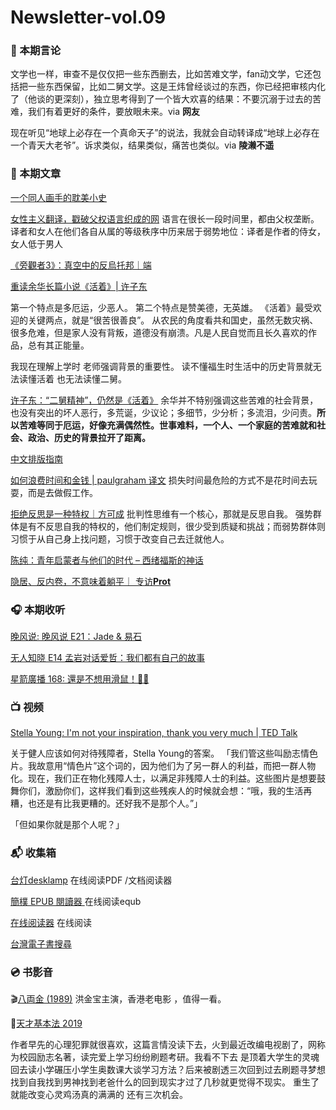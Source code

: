 # Newsletter-vol.09

### 💌 本期言论

文学也一样，审查不是仅仅把一些东西删去，比如苦难文学，fan动文学，它还包括把一些东西保留，比如二舅文学。这是王炜曾经谈过的东西，你已经把审核内化了（他谈的更深刻），独立思考得到了一个皆大欢喜的结果：不要沉溺于过去的苦难，我们有着更好的条件，要放眼未来。via **网友**

现在听见“地球上必存在一个真命天子”的说法，我就会自动转译成“地球上必存在一个青天大老爷”。诉求类似，结果类似，痛苦也类似。via **陵濑不遥**

### 📝 本期文章

[一个同人画手的耽美小史](https://mp.weixin.qq.com/s/h9WzGuwX9gcu335H1HCSJw)

[女性主义翻译，戳破父权语言织成的网](https://telegra.ph/%E5%A5%B3%E6%80%A7%E4%B8%BB%E4%B9%89%E7%BF%BB%E8%AF%91%E6%88%B3%E7%A0%B4%E7%88%B6%E6%9D%83%E8%AF%AD%E8%A8%80%E7%BB%87%E6%88%90%E7%9A%84%E7%BD%91-07-25) 语言在很长一段时间里，都由父权垄断。 译者和女人在他们各自从属的等级秩序中历来居于弱势地位：译者是作者的侍女，女人低于男人

[《旁觀者3》：真空中的反烏托邦｜端](https://theinitium.com/article/20220605-game-on-beholder3/)

[重读余华长篇小说《活着》| 许子东](https://telegra.ph/%E9%87%8D%E8%AF%BB%E4%BD%99%E5%8D%8E%E9%95%BF%E7%AF%87%E5%B0%8F%E8%AF%B4%E6%B4%BB%E7%9D%80-07-27)

第一个特点是多厄运，少恶人。 第二个特点是赞美德，无英雄。 《活着》最受欢迎的关键两点，就是“很苦很善良”。 从农民的角度看共和国史，虽然无数灾祸、很多危难，但是家人没有背叛，道德没有崩溃。凡是人民自觉而且长久喜欢的作品，总有其正能量。

我现在理解上学时 老师强调背景的重要性。 读不懂福生时生活中的历史背景就无法读懂活着 也无法读懂二舅。

[许子东：“二舅精神”，仍然是《活着》](https://mp.weixin.qq.com/s?src=11\&timestamp=1658996742\&ver=3947\&signature=EezIYE1wL8z3mfwgx-SgMR\*re6Whojhq61pkzqR9vZj9wruM6iFygFGIWMLainIk2ZECr\*1l1SChplv1kXjc69UClSnIo-3tkX9ofg6-4Y21I8R\*9Tx7msGCtJLL8qgl\&new=1) 余华并不特别强调这些苦难的社会背景，也没有突出的坏人恶行，多荒诞，少议论；多细节，少分析；多流泪，少问责。**所以苦难等同于厄运，好像充满偶然性。世事难料，一个人、一个家庭的苦难就和社会、政治、历史的背景拉开了距离。**

[中文排版指南](https://github.com/ctf-wiki/ctf-wiki/wiki/%E4%B8%AD%E6%96%87%E6%8E%92%E7%89%88%E6%8C%87%E5%8D%97)

[如何浪费时间和金钱 | paulgraham ](http://www.paulgraham.com/selfindulgence.html)[译文](https://mp.weixin.qq.com/s?src=11\&timestamp=1658993013\&ver=3947\&signature=qAPupe7IIUbe9xOdrn7wnYkXpN2uocGjlH1fdMQRqlfuPBzaZ5Hz5SFiu-zA9yJXtRsQD4ZCpnP201lYPcfRs4WNyB4pqhWVjUIMeTH9G3u5zUF5L-m0YC4cmjmlGMsA\&new=1) 损失时间最危险的方式不是花时间去玩耍，而是去做假工作。

[拒绝反思是一种特权｜方可成](https://www.getrevue.co/profile/newslab/issues/055-1250959) 批判性思维有一个核心，那就是反思自我。 强势群体是有不反思自我的特权的，他们制定规则，很少受到质疑和挑战；而弱势群体则习惯于从自己身上找问题，习惯于改变自己去迁就他人。

[陈纯：青年启蒙者与他们的时代 – 西绪福斯的神话](https://blogatlarge.com/camus/?p=59)

[隐居、反内卷，不意味着躺平｜ 专访**Prot**](https://bafybeiclgnehzczk64bsau2veispsb4cr2btm4wd6osytvjc4w576isidy.ipfs.cf-ipfs.com/)

### 🎧 本期收听

[晚风说: 晚风说 E21：Jade & 易石](https://podcasts.cosmosrepair.com/21)

[无人知晓 E14 孟岩对话爱哲：我们都有自己的故事](https://pod.link/1581271335/episode/5610a6eb6059c2a32665e3aa339cd8fe)

[星箭廣播 168: 還是不想用滑鼠！🚫🐭](https://podcast.starrocket.io/168)

### 📺 视频

[Stella Young: I'm not your inspiration, thank you very much | TED Talk](https://www.ted.com/talks/stella\_young\_i\_m\_not\_your\_inspiration\_thank\_you\_very\_much/)

关于健人应该如何对待残障者，Stella Young的答案。 「我们管这些叫励志情色片。我故意用“情色片”这个词的，因为他们为了另一群人的利益，而把一群人物化。现在，我们正在物化残障人士，以满足非残障人士的利益。这些图片是想要鼓舞你们，激励你们，这样我们看到这些残疾人的时候就会想：“哦，我的生活再糟，也还是有比我更糟的。还好我不是那个人。”」

「但如果你就是那个人呢？」

### 📬 收集箱

[台灯desklamp](https://desklamp.io/) 在线阅读PDF /文档阅读器

[簡樸 EPUB 閱讀器 ](https://ren1244.github.io/epubReader/)在线阅读equb

[在线阅读器](https://ebook.online-reader.com/zh-cn/) 在线阅读

[台灣電子書搜尋](https://taiwan-ebook-lover.github.io/)

### 💿 书影音

🎬[八両金 (1989)](https://movie.douban.com/subject/1300202/) 洪金宝主演，香港老电影 ，值得一看。

📗[天才基本法 2019](https://book.douban.com/subject/34466299/)

作者早先的心理犯罪就很喜欢，这篇言情没读下去，火到最近改编电视剧了，网称为校园励志名著，读完爱上学习纷纷刷题考研。我看不下去 是顶着大学生的灵魂回去读小学碾压小学生奥数课大谈学习方法？后来被剧透三次回到过去刷题寻梦想找到自我找到男神找到老爸什么的回到现实才过了几秒就更觉得不现实。 重生了就能改变心灵鸡汤真的满满的 还有三次机会。
